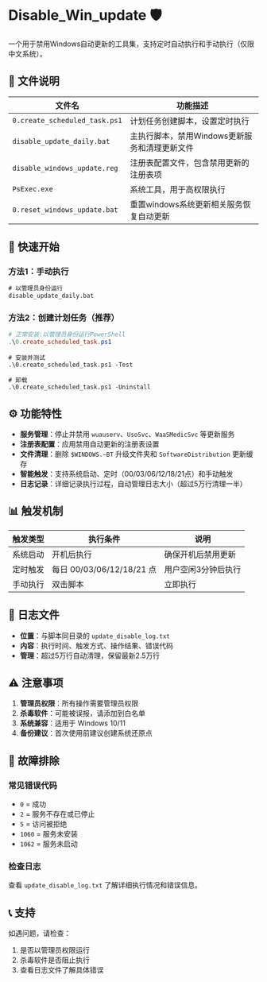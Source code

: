 # Disable_Win_update 🛡️

一个用于禁用Windows自动更新的工具集，支持定时自动执行和手动执行（仅限中文系统）。

## 📁 文件说明

| 文件名 | 功能描述 |
|--------|----------|
| `0.create_scheduled_task.ps1` | 计划任务创建脚本，设置定时执行 |
| `disable_update_daily.bat` | 主执行脚本，禁用Windows更新服务和清理更新文件 |
| `disable_windows_update.reg` | 注册表配置文件，包含禁用更新的注册表项 |
| `PsExec.exe` | 系统工具，用于高权限执行 |
| `0.reset_windows_update.bat` | 重置windows系统更新相关服务恢复自动更新 |

## 🚀 快速开始

### 方法1：手动执行
```cmd
# 以管理员身份运行
disable_update_daily.bat
```

### 方法2：创建计划任务（推荐）
```powershell
# 正常安装:以管理员身份运行PowerShell
.\0.create_scheduled_task.ps1
```

```
# 安装并测试
.\0.create_scheduled_task.ps1 -Test
```
```
# 卸载
.\0.create_scheduled_task.ps1 -Uninstall
```

## ⚙️ 功能特性

- **服务管理**：停止并禁用 `wuauserv`、`UsoSvc`、`WaaSMedicSvc` 等更新服务
- **注册表配置**：应用禁用自动更新的注册表设置
- **文件清理**：删除 `$WINDOWS.~BT` 升级文件夹和 `SoftwareDistribution` 更新缓存
- **智能触发**：支持系统启动、定时（00/03/06/12/18/21点）和手动触发
- **日志记录**：详细记录执行过程，自动管理日志大小（超过5万行清理一半）

## 📊 触发机制

| 触发类型 | 执行条件 | 说明 |
|---------|----------|------|
| 系统启动 | 开机后执行 | 确保开机后禁用更新 |
| 定时触发 | 每日 00/03/06/12/18/21 点 | 用户空闲3分钟后执行 |
| 手动执行 | 双击脚本 | 立即执行 |

## 📝 日志文件

- **位置**：与脚本同目录的 `update_disable_log.txt`
- **内容**：执行时间、触发方式、操作结果、错误代码
- **管理**：超过5万行自动清理，保留最新2.5万行

## ⚠️ 注意事项

1. **管理员权限**：所有操作需要管理员权限
2. **杀毒软件**：可能被误报，请添加到白名单
3. **系统兼容**：适用于 Windows 10/11
4. **备份建议**：首次使用前建议创建系统还原点

## 🔧 故障排除

### 常见错误代码
- `0` = 成功
- `2` = 服务不存在或已停止
- `5` = 访问被拒绝
- `1060` = 服务未安装
- `1062` = 服务未启动

### 检查日志
查看 `update_disable_log.txt` 了解详细执行情况和错误信息。

## 📞 支持

如遇问题，请检查：
1. 是否以管理员权限运行
2. 杀毒软件是否阻止执行
3. 查看日志文件了解具体错误
```